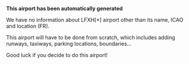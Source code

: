 **This airport has been automatically generated**

We have no information about LFXH[*] airport other than its name, ICAO and location (FR).

This airport will have to be done from scratch, which includes adding runways, taxiways, parking locations, boundaries...

Good luck if you decide to do this airport!